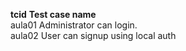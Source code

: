 **tcid**            **Test case name**                                                                                   
aula01        Administrator can login.                                                                         
aula02        User can signup using local auth                                                                        
